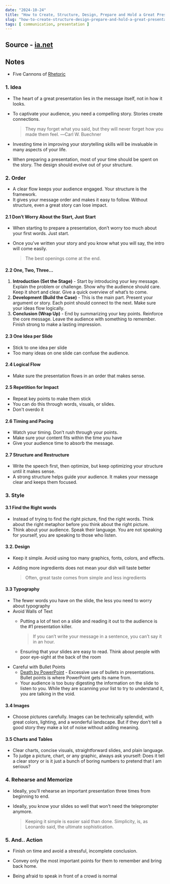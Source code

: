 ```yaml
---
date: "2024-10-24"
title: "How to Create, Structure, Design, Prepare and Hold a Great Presentation"
slug: "how-to-create-structure-design-prepare-and-hold-a-great-presentation"
tags: [ communication, presentation ]
---
```




## Source - [ia.net][1]

## Notes
* Five Cannons of [Rhetoric][2]

### 1. Idea
* The heart of a great presentation lies in the message itself, not in how it looks.
* To captivate your audience, you need a compelling story. Stories create connections.

  > They may forget what you said, but they will never forget how you made them feel. ―Carl W. Buechner

* Investing time in improving your storytelling skills will be invaluable in many aspects of your life.
* When preparing a presentation, most of your time should be spent on the story. The design should evolve out of your structure.

### 2. Order
* A clear flow keeps your audience engaged. Your structure is the framework.
* It gives your message order and makes it easy to follow. Without structure, even a great story can lose impact.

#### 2.1 Don’t Worry About the Start, Just Start
* When starting to prepare a presentation, don’t worry too much about your first words. Just start.
* Once you’ve written your story and you know what you will say, the intro will come easily.

  > The best openings come at the end.

#### 2.2 One, Two, Three...
1. **Introduction (Set the Stage)** - Start by introducing your key message. Explain the problem or challenge. Show why the audience should care. Keep it short and clear. Give a quick overview of what’s to come.
2. **Development (Build the Case)** - This is the main part. Present your argument or story. Each point should connect to the next. Make sure your ideas flow logically.
3. **Conclusion (Wrap Up)** - End by summarizing your key points. Reinforce the core message. Leave the audience with something to remember. Finish strong to make a lasting impression.

#### 2.3 One Idea per Slide
* Stick to one idea per slide
* Too many ideas on one slide can confuse the audience.

#### 2.4 Logical Flow
* Make sure the presentation flows in an order that makes sense.

#### 2.5 Repetition for Impact
* Repeat key points to make them stick
* You can do this through words, visuals, or slides.
* Don't overdo it

#### 2.6 Timing and Pacing
* Watch your timing. Don’t rush through your points.
* Make sure your content fits within the time you have
* Give your audience time to absorb the message.

#### 2.7 Structure and Restructure
* Write the speech first, then optimize, but keep optimizing your structure until it makes sense.
* A strong structure helps guide your audience. It makes your message clear and keeps them focused.

### 3. Style

#### 3.1 Find the Right words
* Instead of trying to find the right picture, find the right words. Think about the right metaphor before you think about the right picture.
* Think about your audience. Speak their language. You are not speaking for yourself, you are speaking to those who listen.

#### 3.2. Design
* Keep it simple. Avoid using too many graphics, fonts, colors, and effects.
* Adding more ingredients does not mean your dish will taste better

  > Often, great taste comes from simple and less ingredients

#### 3.3 Typography
* The fewer words you have on the slide, the less you need to worry about typography
* Avoid Walls of Text
  * Putting a lot of text on a slide and reading it out to the audience is the #1 presentation killer.

    > If you can’t write your message in a sentence, you can’t say it in an hour.

  * Ensuring that your slides are easy to read. Think about people with poor eye-sight at the back of the room
* Careful with Bullet Points
  * [Death by PowerPoint][3] - Excessive use of bullets in presentations. Bullet points is where PowerPoint gets its name from.
  * Your audience is too busy digesting the information on the slide to listen to you. While they are scanning your list to try to understand it, you are talking in the void.

#### 3.4 Images
* Choose pictures carefully. Images can be technically splendid, with great colors, lighting, and a wonderful landscape. But if they don’t tell a good story they make a lot of noise without adding meaning.

#### 3.5 Charts and Tables
* Clear charts, concise visuals, straightforward slides, and plain language.
* To judge a picture, chart, or any graphic, always ask yourself: Does it tell a clear story or is it just a bunch of boring numbers to pretend that I am serious?

### 4. Rehearse and Memorize
* Ideally, you’ll rehearse an important presentation three times from beginning to end.
* Ideally, you know your slides so well that won’t need the teleprompter anymore.

  > Keeping it simple is easier said than done. Simplicity, is, as Leonardo said, the ultimate sophistication.

### 5. And.. Action
* Finish on time and avoid a stressful, incomplete conclusion.
* Convey only the most important points for them to remember and bring back home.
* Being afraid to speak in front of a crowd is normal



  [1]: https://ia.net/topics/five-canons-of-rhetoric
  [2]: https://en.wikipedia.org/wiki/Rhetoric
  [3]: /reads/how-to-avoid-death-by-powerpoint/
